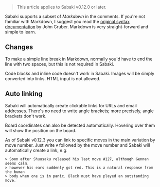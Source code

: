 > This article applies to Sabaki v0.12.0 or later.

Sabaki supports a subset of *Markdown* in the comments. If you're not familiar with Markdown, I suggest you read the [original syntax documentation](http://daringfireball.net/projects/markdown/syntax) by John Gruber. Markdown is very straight-forward and simple to learn.

## Changes

To make a simple line break in Markdown, normally you'd have to end the line with two spaces, but this is not required in Sabaki.

Code blocks and inline code doesn't work in Sabaki. Images will be simply converted into links. HTML input is not allowed.

## Auto linking

Sabaki will automatically create clickable links for URLs and email addresses. There's no need to write angle brackets; more precisely, angle brackets don't work. 

Board coordinates can also be detected automatically. Hovering over them will show the position on the board.

As of Sabaki v0.12.3 you can link to specific moves in the main variation by move number. Just write `#` followed by the move number and Sabaki will automatically create a link, e.g:

~~~
> Soon after Shuusaku released his last move #127, although Gennan seems calm, 
> however his ears suddenly got red. This is a natural response from the human 
> body when one is in panic, Black must have played an outstanding move.
~~~